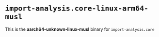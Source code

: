 # `import-analysis.core-linux-arm64-musl`

This is the **aarch64-unknown-linux-musl** binary for `import-analysis.core`
